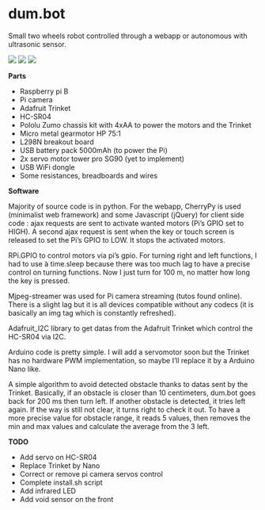 # dum.bot

Small two wheels robot controlled through a webapp or autonomous with ultrasonic sensor. 

<img src="http://letsmakerobots.com/files/userpics/u23549/2015-03-12_17_46_29.jpg" />

<img src="http://i.imgur.com/LmgWtXQ.gif" />
<img src="http://i.imgur.com/i0YkQDE.gif" />


<b>Parts</b>

<ul>
<li>Raspberry pi B</li>
<li>Pi camera</li>
<li>Adafruit Trinket</li>
<li>HC-SR04</li>
<li>Pololu Zumo chassis kit with 4xAA to power the motors and the Trinket</li>
<li>Micro metal gearmotor HP 75:1</li>
<li>L298N breakout board</li>
<li>USB battery pack 5000mAh (to power the Pi)</li>
<li>2x servo motor tower pro SG90 (yet to implement)</li>
<li>USB WiFi dongle</li>
<li>Some resistances, breadboards and wires</li>
</ul>

<b>Software</b>

Majority of source code is in python. For the webapp, CherryPy is used (minimalist web framework) and some Javascript (jQuery) for client side code : ajax requests are sent to activate wanted motors (Pi’s GPIO set to HIGH). A second ajax request is sent when the key or touch screen is released to set the Pi’s GPIO to LOW. It stops the activated motors.

RPi.GPIO to control motors via pi’s gpio. For turning right and left functions, I had to use à time.sleep because there was too much lag to have a precise control on turning functions. Now I just turn for 100 m, no matter how long the key is pressed.

Mjpeg-streamer was used for Pi camera streaming (tutos found online). There is a slight lag but it is all devices compatible without any codecs (it is basically an img tag which is constantly refreshed).

Adafruit_I2C library to get datas from the Adafruit Trinket which control the HC-SR04 via I2C.

Arduino code is pretty simple. I will add a servomotor soon but the Trinket has no hardware PWM implementation, so maybe I’ll replace it by a Arduino Nano like.

A simple algorithm to avoid detected obstacle thanks to datas sent by the Trinket. Basically, if an obstacle is closer than 10 centimeters, dum.bot goes back for 200 ms then turn left. If another obstacle is detected, it tries left again. If the way is still not clear, it turns right to check it out. To have a more precise value for obstacle range, it reads 5 values, then removes the min and max values and calculate the average from the 3 left.

<b>TODO</b>

<ul>
<li>Add servo on HC-SR04</li>
<li>Replace Trinket by Nano</li>
<li>Correct or remove pi camera servos control</li>
<li>Complete install.sh script</li>
<li>Add infrared LED</li>
<li>Add void sensor on the front</li>
</ul>
